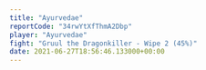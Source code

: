 ```yaml
---
title: "Ayurvedae"
reportCode: "34rwYtXfThmA2Dbp"
player: "Ayurvedae"
fight: "Gruul the Dragonkiller - Wipe 2 (45%)"
date: 2021-06-27T18:56:46.133000+00:00
---
```

